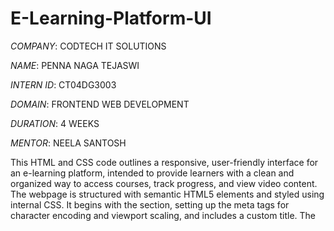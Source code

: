 # E-Learning-Platform-UI

*COMPANY*: CODTECH IT SOLUTIONS

*NAME*: PENNA NAGA TEJASWI

*INTERN ID*: CT04DG3003

*DOMAIN*: FRONTEND WEB DEVELOPMENT

*DURATION*: 4 WEEKS

*MENTOR*: NEELA SANTOSH

This HTML and CSS code outlines a responsive, user-friendly interface for an e-learning platform, intended to provide learners with a clean and organized way to access courses, track progress, and view video content. The webpage is structured with semantic HTML5 elements and styled using internal CSS. It begins with the <head> section, setting up the meta tags for character encoding and viewport scaling, and includes a custom title. The <style> block defines aesthetic and layout rules, applying a modern Segoe UI font across the body, side margins for spacing, a light background, and zero padding for a cleaner canvas. The header uses a vibrant orange (#ff6600) background with centered text in white to announce the platform and offer a welcoming message. Directly below, a navigation bar with a dark background allows users to quickly access sections labeled "Courses," "Progress," and "Videos"; each link is styled in bold white text with hover effects to enhance interactivity. The main content is wrapped in a div with the ID courses (note the typo cointainer, which should be corrected to container), and contains a subsection titled "Course Listing." Three individual course modules are displayed using a card-like layout with white backgrounds, rounded corners, box shadows, and internal padding for visual appeal. Each course block features a title, a brief description, a progress bar component, and an embedded YouTube video using an <iframe>. The progress bars are constructed with nested div elements: the outer .progress-bar div provides a light gray background with rounded corners, while the inner .progress div visually fills a portion of the bar using a green background (#28a745), with widths set inline (e.g., 80% for HTML & CSS Basics). These values could reflect learning progress metrics or completion percentages. The use of iframes allows video playback directly within the course sections, giving users direct access to tutorial content without leaving the page. Videos are responsively styled to fill the container’s width and a fixed height of 250px. The footer element appears at the bottom of the page, adopting the same dark theme as the nav bar, and includes a centered copyright message specific to a 2025 CODTECH Internship UI task. Overall, the structure is visually balanced and simple to navigate, benefiting from strong design principles such as consistent spacing, clear visual hierarchy, interactive feedback through hover states, and progressive enhancement through embedded media. The code also uses flexbox within the nav bar to align links properly and promotes reusability and extendability. There are minor improvements that could be addressed, such as fixing the container class typo and possibly enhancing accessibility by using ARIA roles or landmarks, but the current build serves as a solid foundation for an educational front-end project. This UI demonstrates core front-end development concepts including layout design, multimedia embedding, responsive styling, progress visualization, and semantic markup—making it suitable for use in a GitHub portfolio as a demonstration of skills in HTML, CSS, and basic JavaScript integration (indirectly through video content).

*OUTPUT*:

![Image](https://github.com/user-attachments/assets/d59bfa1f-f337-4673-85d9-fa009ece0c21)
